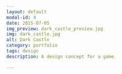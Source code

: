 ```yaml
---
layout: default
modal-id: 4
date: 2015-07-05
img_preview: dark_castle_preview.jpg
img: dark_castle.jpg
alt: Dark Castle
category: portfolio
tags: design
description: A design concept for a game.

---
```

